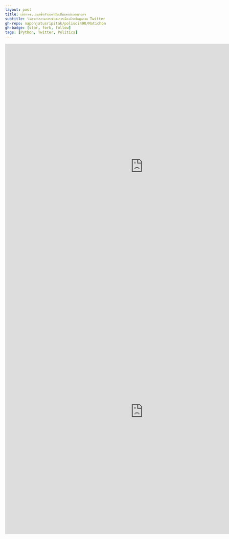 ```yaml
---
layout: post
title: เมื่อทษช.เสนอชื่อตัวละครลับเป็นแคนดิเดตนายกฯ
subtitle: วิเคราะห์สถานการณ์ทางการเมืองด้วยข้อมูลจาก Twitter
gh-repo: naponjatusripitak/polisci490/Matichon
gh-badge: [star, fork, follow]
tags: [Python, Twitter, Politics]
---
```


<iframe width="900" height="800" frameborder="0" scrolling="no" src="https://plot.ly/~taozaze/7.embed"></iframe>

<iframe width="900" height="800" frameborder="0" scrolling="no" src="https://plot.ly/~taozaze/9.embed"></iframe>



